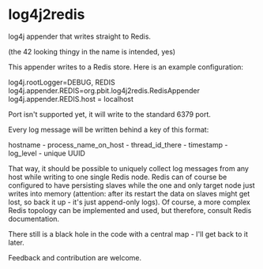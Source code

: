 log4j2redis
===========

log4j appender that writes straight to Redis.

(the 42 looking thingy in the name is intended, yes)

This appender writes to a Redis store. Here is an example configuration:

log4j.rootLogger=DEBUG, REDIS
log4j.appender.REDIS=org.pbit.log4j2redis.RedisAppender
log4j.appender.REDIS.host = localhost

Port isn't supported yet, it will write to the standard 6379 port.

Every log message will be written behind a key of this format:

hostname - process_name_on_host - thread_id_there - timestamp - log_level - unique UUID

That way, it should be possible to uniquely collect log messages from any host while writing
to one single Redis node. Redis can of course be configured to have persisting slaves while
the one and only target node just writes into memory (attention: after its restart the data on
slaves might get lost, so back it up - it's just append-only logs). Of course, a more complex
Redis topology can be implemented and used, but therefore, consult Redis documentation.

There still is a black hole in the code with a central map - I'll get back to it later.

Feedback and contribution are welcome.
